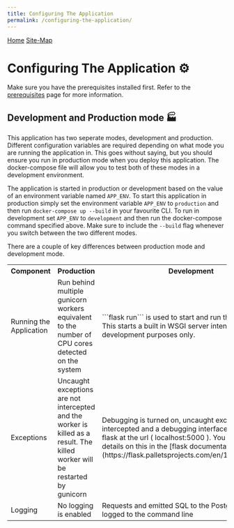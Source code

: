 ```yaml
---
title: Configuring The Application
permalink: /configuring-the-application/
---
```


[Home](../index.md) [Site-Map](documentation_index.md)

# Configuring The Application ⚙️

Make sure you have the prerequisites installed first. Refer to the [prerequisites](/prerequisites) page for more information.

##  Development and Production mode 🏭

This application has two seperate modes, development and production. Different configuration variables are required depending on what mode you are running the application in. This goes without saying, but you should ensure you run in production mode when you deploy this application. The docker-compose file will allow you to test both of these modes in a development environment.

The application is started in production or development based on the value of an environment variable named ```APP_ENV```. To start this application in production simply set the environment variable ```APP_ENV``` to ```production``` and then run ```docker-compose up --build``` in your favourite CLI. To run in development set ```APP_ENV``` to ```development``` and then run the docker-compose command specified above. Make sure to include the ```--build``` flag whenever you switch between the two different modes.

There are a couple of key differences between production mode and development mode.

<table>
  <tr>
    <th>Component</th>
    <th>Production</th>
    <th>Development</th>
  </tr>
  <tr>
    <td> Running the Application</td>
    <td> Run behind multiple gunicorn workers equivalent to the number of CPU cores detected on the system </td>
    <td> ```flask run``` is used to start and run the application. This starts a built in WSGI server intended for development purposes only. 
    </td>
  </tr>
  <tr>
    <td> Exceptions </td>
    <td> Uncaught exceptions are not intercepted and the worker is killed as a result. The killed worker will be restarted by gunicorn </td>
    <td> Debugging is turned on, uncaught exceptions are intercepted and a debugging interface is provided by flask at the url ( localhost:5000 ). You can fine more details on this in the [flask documentation](https://flask.palletsprojects.com/en/1.1.x/quickstart/)</td>
  </tr>
  <tr>
    <td>Logging</td>
    <td> No logging is enabled </td>
    <td> Requests and emitted SQL to the PostgreSQL DB are logged to the command line </td>
  </tr>
</table>



